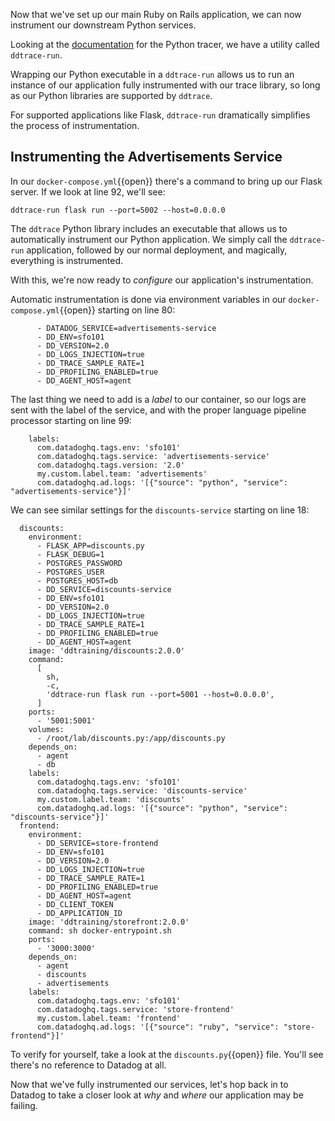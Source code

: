 Now that we've set up our main Ruby on Rails application, we can now instrument our downstream Python services.

Looking at the [documentation](https://ddtrace.readthedocs.io/en/stable/integrations.html#flask) for the Python tracer, we have a utility called `ddtrace-run`. 

Wrapping our Python executable in a `ddtrace-run` allows us to run an instance of our application fully instrumented with our trace library, so long as our Python libraries are supported by `ddtrace`.

For supported applications like Flask, `ddtrace-run` dramatically simplifies the process of instrumentation.

## Instrumenting the Advertisements Service

In our `docker-compose.yml`{{open}} there's a command to bring up our Flask server. If we look at line 92, we'll see:

```
ddtrace-run flask run --port=5002 --host=0.0.0.0
```

The `ddtrace` Python library includes an executable that allows us to automatically instrument our Python application. We simply call the `ddtrace-run` application, followed by our normal deployment, and magically, everything is instrumented.

With this, we're now ready to *configure* our application's instrumentation.

Automatic instrumentation is done via environment variables in our `docker-compose.yml`{{open}} starting on line 80:

```
      - DATADOG_SERVICE=advertisements-service
      - DD_ENV=sfo101
      - DD_VERSION=2.0
      - DD_LOGS_INJECTION=true
      - DD_TRACE_SAMPLE_RATE=1
      - DD_PROFILING_ENABLED=true
      - DD_AGENT_HOST=agent
```

The last thing we need to add is a *label* to our container, so our logs are sent with the label of the service, and with the proper language pipeline processor starting on line 99:

```
    labels:
      com.datadoghq.tags.env: 'sfo101'
      com.datadoghq.tags.service: 'advertisements-service'
      com.datadoghq.tags.version: '2.0'
      my.custom.label.team: 'advertisements'
      com.datadoghq.ad.logs: '[{"source": "python", "service": "advertisements-service"}]'
```

We can see similar settings for the `discounts-service` starting on line 18:

```
  discounts:
    environment:
      - FLASK_APP=discounts.py
      - FLASK_DEBUG=1
      - POSTGRES_PASSWORD
      - POSTGRES_USER
      - POSTGRES_HOST=db
      - DD_SERVICE=discounts-service
      - DD_ENV=sfo101
      - DD_VERSION=2.0
      - DD_LOGS_INJECTION=true
      - DD_TRACE_SAMPLE_RATE=1
      - DD_PROFILING_ENABLED=true
      - DD_AGENT_HOST=agent 
    image: 'ddtraining/discounts:2.0.0'
    command:
      [
        sh,
        -c,
        'ddtrace-run flask run --port=5001 --host=0.0.0.0',
      ]
    ports:
      - '5001:5001'
    volumes:
      - /root/lab/discounts.py:/app/discounts.py
    depends_on:
      - agent
      - db
    labels:
      com.datadoghq.tags.env: 'sfo101'
      com.datadoghq.tags.service: 'discounts-service'
      my.custom.label.team: 'discounts'
      com.datadoghq.ad.logs: '[{"source": "python", "service": "discounts-service"}]'
  frontend:
    environment:
      - DD_SERVICE=store-frontend
      - DD_ENV=sfo101
      - DD_VERSION=2.0
      - DD_LOGS_INJECTION=true
      - DD_TRACE_SAMPLE_RATE=1
      - DD_PROFILING_ENABLED=true
      - DD_AGENT_HOST=agent 
      - DD_CLIENT_TOKEN
      - DD_APPLICATION_ID
    image: 'ddtraining/storefront:2.0.0'
    command: sh docker-entrypoint.sh
    ports:
      - '3000:3000'
    depends_on:
      - agent
      - discounts
      - advertisements
    labels:
      com.datadoghq.tags.env: 'sfo101'
      com.datadoghq.tags.service: 'store-frontend'
      my.custom.label.team: 'frontend'
      com.datadoghq.ad.logs: '[{"source": "ruby", "service": "store-frontend"}]'
```

To verify for yourself, take a look at the `discounts.py`{{open}} file. You'll see there's no reference to Datadog at all.

Now that we've fully instrumented our services, let's hop back in to Datadog to take a closer look at *why* and *where* our application may be failing.